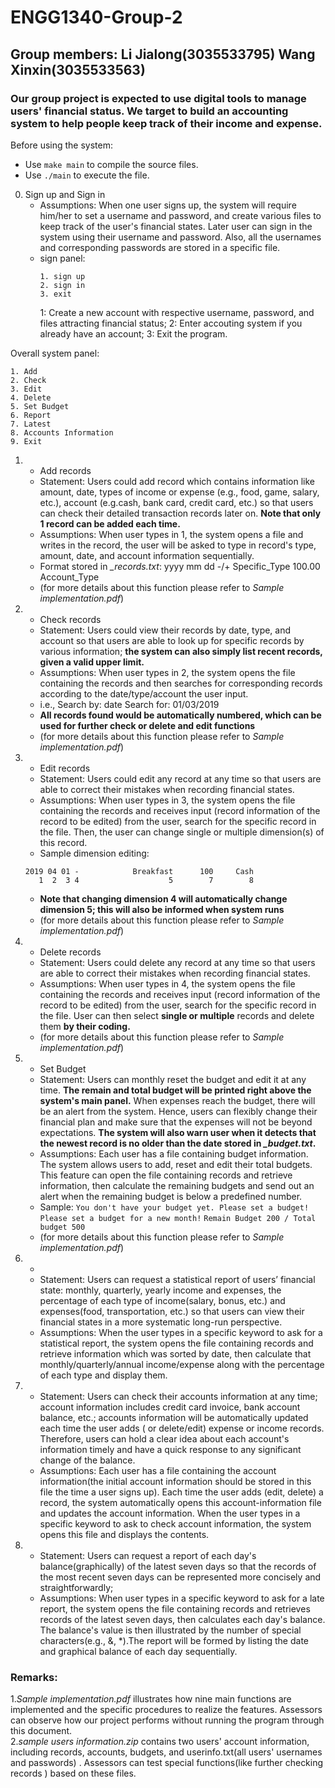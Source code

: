 # ENGG1340-Group-2
## Group members: Li Jialong(3035533795) Wang Xinxin(3035533563)
### Our group project is expected to use digital tools to manage users' financial status. We target to build an accounting system to help people keep track of their income and expense. 

Before using the system: 
 - Use `make main` to compile the source files.
 - Use `./main` to execute the file.
 
0. Sign up and Sign in
   - Assumptions: When one user signs up, the system will require him/her to set a username and password, and create various files to keep track of the user's financial states. Later user can sign in the system using their username and password. Also, all the usernames and corresponding passwords are stored in a specific file. 
   - sign panel:
     ```
     1. sign up
     2. sign in
     3. exit
     ```
     1: Create a new account with respective username, password, and files attracting financial status;
     2: Enter accouting system if you already have an account;
     3: Exit the program.

Overall system panel:
```
1. Add
2. Check
3. Edit
4. Delete
5. Set Budget
6. Report
7. Latest
8. Accounts Information
9. Exit
```

1. - Add records
   - Statement: Users could add record which contains information like amount, date, types of income or expense (e.g., food, game, salary, etc.), account (e.g.cash, bank card, credit card, etc.) so that users can check their detailed transaction records later on. **Note that only 1 record can be added each time.**
   - Assumptions: When user types in 1, the system opens a file and writes in the record, the user will be asked to type in record's type, amount, date, and account information sequentially.
   - Format stored in *_records.txt*: yyyy mm dd -/+ Specific_Type 100.00 Account_Type 
   - (for more details about this function please refer to *Sample implementation.pdf*)

2. - Check records
   - Statement: Users could view their records by date, type, and account so that users are able to look up for specific records by various information; **the system can also simply list recent records, given a valid upper limit.**
   - Assumptions: When user types in 2, the system opens the file containing the records and then searches for corresponding records according to the date/type/account the user input.
   - i.e., Search by: date   Search for: 01/03/2019
   - **All records found would be automatically numbered, which can be used for further check or delete and edit functions**
   - (for more details about this function please refer to *Sample implementation.pdf*)
     
3. - Edit records
   - Statement: Users could edit any record at any time so that users are able to correct their mistakes when recording financial states.
   - Assumptions: When user types in 3, the system opens the file containing the records and receives input (record information of the record to be edited) from the user, search for the specific record in the file. Then, the user can change single or multiple dimension(s) of this record.
   - Sample dimension editing:
   ```
   2019 04 01 -            Breakfast      100     Cash
      1  2  3 4                    5        7        8
   ```
   - **Note that changing dimension 4 will automatically change dimension 5; this will also be informed when system runs**
   - (for more details about this function please refer to *Sample implementation.pdf*)

4. - Delete records
   - Statement: Users could delete any record at any time so that users are able to correct their mistakes when recording financial states.
   - Assumptions: When user types in 4, the system opens the file containing the records and receives input (record information of the record to be edited) from the user, search for the specific record in the file. User can then select **single or multiple** records and delete them **by their coding.**
   - (for more details about this function please refer to *Sample implementation.pdf*)
   
5. - Set Budget
   - Statement: Users can monthly reset the budget and edit it at any time. **The remain and total budget will be printed right above the system's main panel.** When expenses reach the budget, there will be an alert from the system. Hence, users can flexibly change their financial plan and make sure that the expenses will not be beyond expectations. **The system will also warn user when it detects that the newest record is no older than the date stored in _\_budget.txt_.**
   - Assumptions: Each user has a file containing budget information. The system allows users to add, reset and edit their total budgets. This feature can open the file containing records and retrieve information, then calculate the remaining budgets and send out an alert when the remaining budget is below a predefined number. 
   - Sample:
   `You don't have your budget yet. Please set a budget!`
   `Please set a budget for a new month!`
   `Remain Budget 200 / Total budget 500`
   - (for more details about this function please refer to *Sample implementation.pdf*)
   
6. - 
   - Statement: Users can request a statistical report of users’ financial state: monthly, quarterly, yearly income and expenses, the percentage of each type of income(salary, bonus, etc.) and expenses(food, transportation, etc.) so that users can view their financial states in a more systematic long-run perspective.
   - Assumptions: When the user types in a specific keyword to ask for a statistical report, the system opens the file containing records and retrieve information which was sorted by date, then calculate that monthly/quarterly/annual income/expense along with the percentage of each type and display them.  

7. - Statement: Users can check their accounts information at any time; account information includes credit card invoice, bank account balance, etc.; accounts information will be automatically updated each time the user adds ( or delete/edit) expense or income records. Therefore, users can hold a clear idea about each account's information timely and have a quick response to any significant change of the balance.
   - Assumptions: Each user has a file containing the account information(the initial account information should be stored in this file the time a user signs up). Each time the user adds (edit, delete) a record, the system automatically opens this account-information file and updates the account information. When the user types in a specific keyword to ask to check account information, the system opens this file and displays the contents.  

8. - Statement: Users can request a report of each day's balance(graphically) of the latest seven days so that the records of the most recent seven days can be represented more concisely and straightforwardly;
   - Assumptions: When user types in a specific keyword to ask for a late report, the system opens the file containing records and retrieves records of the latest seven days, then calculates each day's balance. The balance's value is then illustrated by the number of special characters(e.g., &, *).The report will be formed by listing the date and graphical balance of each day sequentially.

### Remarks:

1.*Sample implementation.pdf* illustrates how nine main functions are implemented and the specific procedures to realize the features. Assessors can observe how our project performs without running the program through this document.   
2.*sample users information.zip* contains two users' account information, including records, accounts, budgets, and userinfo.txt(all users' usernames and passwords) . Assessors can test special functions(like further checking records ) based on these files.
